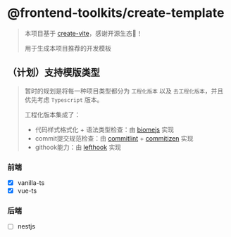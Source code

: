# @frontend-toolkits/create-template

> 本项目基于 [create-vite](https://github.com/vitejs/vite/tree/main/packages/create-vite)，感谢开源生态🙏！
>
> 用于生成本项目推荐的开发模板

## （计划）支持模版类型

> 暂时的规划是将每一种项目类型都分为 `工程化版本` 以及 `去工程化版本`，并且优先考虑 `Typescript` 版本。
>
> 工程化版本集成了：
>
> - 代码样式格式化 + 语法类型检查：由 [biomejs](https://biomejs.dev/) 实现
> - commit提交规范检查：由 [commitlint](https://commitlint.js.org/) + [commitizen](https://github.com/commitizen-tools/commitizen) 实现
> - githook能力：由 [lefthook](https://github.com/evilmartians/lefthook) 实现

### 前端

* [X] vanilla-ts
* [X] vue-ts

### 后端

* [ ] nestjs

